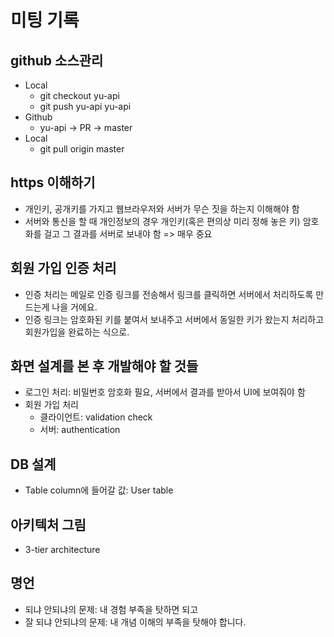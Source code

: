 # 미팅 기록

## github 소스관리

- Local
  - git checkout yu-api
  - git push yu-api yu-api
- Github
  - yu-api -> PR -> master
- Local
  - git pull origin master

## https 이해하기

- 개인키, 공개키를 가지고 웹브라우저와 서버가 무슨 짓을 하는지 이해해야 함
- 서버와 통신을 할 때 개인정보의 경우 개인키(혹은 편의상 미리 정해 놓은 키) 암호화를 걸고 그 결과를 서버로 보내야 함 => 매우 중요

## 회원 가입 인증 처리

- 인증 처리는 메일로 인증 링크를 전송해서 링크를 클릭하면 서버에서 처리하도록 만드는게 나을 거에요.
- 인증 링크는 암호화된 키를 붙여서 보내주고 서버에서 동일한 키가 왔는지 처리하고 회원가입을 완료하는 식으로.

## 화면 설계를 본 후 개발해야 할 것들

- 로그인 처리: 비밀번호 암호화 필요, 서버에서 결과를 받아서 UI에 보여줘야 함
- 회원 가입 처리
  - 클라이언트: validation check
  - 서버: authentication

## DB 설계

- Table column에 들어갈 값: User table

## 아키텍처 그림

- 3-tier architecture

## 명언

- 되냐 안되냐의 문제: 내 경험 부족을 탓하면 되고
- 잘 되냐 안되냐의 문제: 내 개념 이해의 부족을 탓해야 합니다.